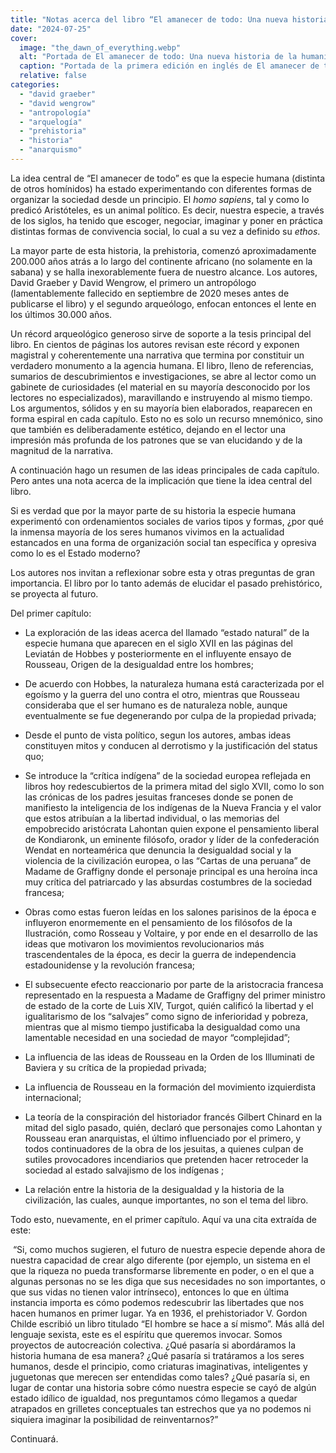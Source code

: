 ```yaml
---
title: "Notas acerca del libro “El amanecer de todo: Una nueva historia de la humanidad” de David Graeber y David Wengrow."
date: "2024-07-25"
cover:
  image: "the_dawn_of_everything.webp" 
  alt: "Portada de El amanecer de todo: Una nueva historia de la humanidad."
  caption: "Portada de la primera edición en inglés de El amanecer de todo: Una nueva historia de la humanidad."
  relative: false
categories: 
  - "david graeber"
  - "david wengrow"
  - "antropología"
  - "arquelogía"
  - "prehistoria"
  - "historia"
  - "anarquismo"
---
```


La idea central de “El amanecer de todo” es que la especie humana (distinta de otros homínidos) ha estado experimentando con diferentes formas de organizar la sociedad desde un principio. El _homo sapiens_, tal y como lo predicó Aristóteles, es un animal político. Es decir, nuestra especie, a través de los siglos, ha tenido que escoger, negociar, imaginar y poner en práctica distintas formas de convivencia social, lo cual a su vez a definido su _ethos_.

La mayor parte de esta historia, la prehistoria, comenzó aproximadamente 200.000 años atrás a lo largo del continente africano (no solamente en la sabana) y se halla inexorablemente fuera de nuestro alcance. Los autores, David Graeber y David Wengrow, el primero un antropólogo (lamentablemente fallecido en septiembre de 2020 meses antes de publicarse el libro) y el segundo arqueólogo, enfocan entonces el lente en los últimos 30.000 años.

Un récord arqueológico generoso sirve de soporte a la tesis principal del libro. En cientos de páginas los autores revisan este récord y exponen magistral y coherentemente una narrativa que termina por constituir un verdadero monumento a la agencia humana. El libro, lleno de referencias, sumarios de descubrimientos e investigaciones, se abre al lector como un gabinete de curiosidades (el material en su mayoría desconocido por los lectores no especializados), maravillando e instruyendo al mismo tiempo. Los argumentos, sólidos y en su mayoría bien elaborados, reaparecen en forma espiral en cada capítulo. Esto no es solo un recurso mnemónico, sino que también es deliberadamente estético, dejando en el lector una impresión más profunda de los patrones que se van elucidando y de la magnitud de la narrativa. 

A continuación hago un resumen de las ideas principales de cada capítulo. Pero antes una nota acerca de la implicación que tiene la idea central del libro. 

Si es verdad que por la mayor parte de su historia la especie humana experimentó con ordenamientos sociales de varios tipos y formas, ¿por qué la inmensa mayoría de los seres humanos vivimos en la actualidad estancados en una forma de organización social tan específica y opresiva como lo es el Estado moderno? 

Los autores nos invitan a reflexionar sobre esta y otras preguntas de gran importancia. El libro por lo tanto además de elucidar el pasado prehistórico, se proyecta al futuro.

Del primer capítulo: 

*   La exploración de las ideas acerca del llamado “estado natural” de la especie humana que aparecen en el siglo XVII en las páginas del Leviatán de Hobbes y posteriormente en el influyente ensayo de Rousseau, Origen de la desigualdad entre los hombres;
    
*   De acuerdo con Hobbes, la naturaleza humana está caracterizada por el egoísmo y la guerra del uno contra el otro, mientras que Rousseau consideraba que el ser humano es de naturaleza noble, aunque eventualmente se fue degenerando por culpa de la propiedad privada;
    
*   Desde el punto de vista político, segun los autores, ambas ideas constituyen mitos y conducen al derrotismo y la justificación del status quo;
    
*   Se introduce la “crítica indígena” de la sociedad europea reflejada en libros hoy redescubiertos de la primera mitad del siglo XVII, como lo son las crónicas de los padres jesuitas franceses donde se ponen de manifiesto la inteligencia de los indígenas de la Nueva Francia y el valor que estos atribuían a la libertad individual, o las memorias del empobrecido aristócrata Lahontan quien expone el pensamiento liberal de Kondiaronk, un eminente filósofo, orador y líder de la confederación Wendat en norteamérica que denuncia la desigualdad social y la violencia de la civilización europea, o las “Cartas de una peruana” de Madame de Graffigny donde el personaje principal es una heroína inca muy crítica del patriarcado y las absurdas costumbres de la sociedad francesa;
    
*   Obras como estas fueron leídas en los salones parisinos de la época e influyeron enormemente en el pensamiento de los filósofos de la Ilustración, como Rosseau y Voltaire, y por ende en el desarrollo de las ideas que motivaron los movimientos revolucionarios más trascendentales de la época, es decir la guerra de independencia estadounidense y la revolución francesa;
    
*   El subsecuente efecto reaccionario por parte de la aristocracia francesa representado en la respuesta a Madame de Graffigny del primer ministro de estado de la corte de Luis XIV, Turgot, quién calificó la libertad y el igualitarismo de los “salvajes” como signo de inferioridad y pobreza, mientras que al mismo tiempo justificaba la desigualdad como una lamentable necesidad en una sociedad de mayor “complejidad”;
    
*   La influencia de las ideas de Rousseau en la Orden de los Illuminati de Baviera y su crítica de la propiedad privada;
    
*   La influencia de Rousseau en la formación del movimiento izquierdista internacional;
    
*   La teoría de la conspiración del historiador francés Gilbert Chinard en la mitad del siglo pasado, quién, declaró que personajes como Lahontan y Rousseau eran anarquistas, el último influenciado por el primero, y todos continuadores de la obra de los jesuitas, a quienes culpan de sutiles provocadores incendiarios que pretenden hacer retroceder la sociedad al estado salvajismo de los indígenas ;
    
*   La relación entre la historia de la desigualdad y la historia de la civilización, las cuales, aunque importantes, no son el tema del libro. 
    
Todo esto, nuevamente, en el primer capítulo. Aquí va una cita extraída de este:

 “Si, como muchos sugieren, el futuro de nuestra especie depende ahora de nuestra capacidad de crear algo diferente (por ejemplo, un sistema en el que la riqueza no pueda transformarse libremente en poder, o en el que a algunas personas no se les diga que sus necesidades no son importantes, o que sus vidas no tienen valor intrínseco), entonces lo que en última instancia importa es cómo podemos redescubrir las libertades que nos hacen humanos en primer lugar. Ya en 1936, el prehistoriador V. Gordon Childe escribió un libro titulado “El hombre se hace a sí mismo”. Más allá del lenguaje sexista, este es el espíritu que queremos invocar. Somos proyectos de autocreación colectiva. ¿Qué pasaría si abordáramos la historia humana de esa manera? ¿Qué pasaría si tratáramos a los seres humanos, desde el principio, como criaturas imaginativas, inteligentes y juguetonas que merecen ser entendidas como tales? ¿Qué pasaría si, en lugar de contar una historia sobre cómo nuestra especie se cayó de algún estado idílico de igualdad, nos preguntamos cómo llegamos a quedar atrapados en grilletes conceptuales tan estrechos que ya no podemos ni siquiera imaginar la posibilidad de reinventarnos?”

Continuará.